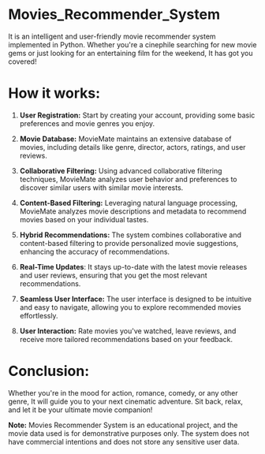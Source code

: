 # Movies_Recommender_System

It is an intelligent and user-friendly movie recommender system implemented in Python. Whether you're a cinephile searching for new movie gems or just looking for an entertaining film for the weekend, It has got you covered!

# How it works:
1. **User Registration:** Start by creating your account, providing some basic preferences and movie genres you enjoy.

2. **Movie Database:** MovieMate maintains an extensive database of movies, including details like genre, director, actors, ratings, and user reviews.

3. **Collaborative Filtering:** Using advanced collaborative filtering techniques, MovieMate analyzes user behavior and preferences to discover similar users with similar movie interests.

4. **Content-Based Filtering:** Leveraging natural language processing, MovieMate analyzes movie descriptions and metadata to recommend movies based on your individual tastes.

5. **Hybrid Recommendations:** The system combines collaborative and content-based filtering to provide personalized movie suggestions, enhancing the accuracy of recommendations.

6. **Real-Time Updates**: It stays up-to-date with the latest movie releases and user reviews, ensuring that you get the most relevant recommendations.

7. **Seamless User Interface:** The user interface is designed to be intuitive and easy to navigate, allowing you to explore recommended movies effortlessly.

8. **User Interaction:** Rate movies you've watched, leave reviews, and receive more tailored recommendations based on your feedback.

# Conclusion:

Whether you're in the mood for action, romance, comedy, or any other genre, It will guide you to your next cinematic adventure. Sit back, relax, and let it be your ultimate movie companion!

**Note:** Movies Recommender System is an educational project, and the movie data used is for demonstrative purposes only. The system does not have commercial intentions and does not store any sensitive user data.
